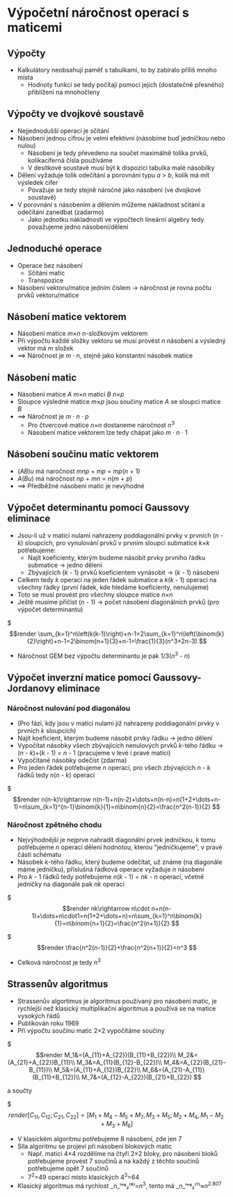# Výpočetnı́ náročnost operacı́ s maticemi

## Výpočty

* Kalkulátory neobsahují paměť s tabulkami, to by zabíralo příliš mnoho místa
  * Hodnoty funkcí se tedy počítají pomocí jejich (dostatečně přesného) přiblížení na mnohočleny

## Výpočty ve dvojkové soustavě

* Nejjednodušší operací je sčítání
* Násobení jednou cifrou je velmi efektivní (násobíme buď jedničkou nebo nulou)
  * Násobení je tedy převedeno na součet maximálně tolika prvků, kolikaciferná čísla používáme
  * V desítkové soustavě musí být k dispozici tabulka malé násobilky
* Dělení vyžaduje tolik odečítání a porovnání typu _a_ > _b_, kolik má mít výsledek cifer
  * Považuje se tedy stejně náročné jako násobení (ve dvojkové soustavě)
* V porovnání s násobením a dělením můžeme nákladnost sčítání a odečítání zanedbat (zadarmo)
  * Jako jednotku nákladnosti ve výpočtech lineární algebry tedy považujeme jedno násobení/dělení

## Jednoduché operace

* Operace bez násobení
  * Sčítání matic
  * Transpozice
* Násobení vektoru/matice jedním číslem → náročnost je rovna počtu prvků vektoru/matice

## Násobenı́ matice vektorem

* Násobení matice <i>m</i>×<i>n</i> _n_-složkovým vektorem
* Při výpočtu každé složky vektoru se musí provést _n_ násobení a výsledný vektor má _m_ složek
* ⟹ Náročnost je _m_ · _n_, stejně jako konstantní násobek matice

## Násobenı́ matic

* Násobení matice _A_ <i>m</i>×<i>n</i> maticí _B_ <i>n</i>×<i>p</i>
* Sloupce výsledné matice <i>m</i>×<i>p</i> jsou součiny matice _A_ se sloupci matice _B_
* ⟹ Náročnost je _m_ · _n_ · _p_
  * Pro čtvercové matice <i>n</i>×<i>n</i> dostaneme náročnost _n_<sup>3</sup>
  * Násobení matice vektorem lze tedy chápat jako _m_ · _n_ · 1

## Násobení součinu matic vektorem

* (_AB_)_u_ má naročnost _mnp_ + _mp_ = _mp_(_n_ + 1)
* _A_(_Bu_) má náročnost _np_ + _mn_ = _n_(_m_ + _p_)
* ⟹ Předběžné násobení matic je nevýhodné

## Výpočet determinantu pomocí Gaussovy eliminace

* Jsou-li už v matici nulami nahrazeny poddiagonální prvky v prvních (_n_ - _k_) sloupcích, pro vynulování prvků v prvním sloupci submatice <i>k</i>×<i>k</i> potřebujeme:
  * Najít koeficienty, kterým budeme násobit prvky prvního řádku submatice → jedno dělení
  * Zbývajících (_k_ - 1) prvků koeficientem vynásobit → (_k_ - 1) násobení
* Celkem tedy _k_ operací na jeden řádek submatice a _k_(_k_ - 1) operací na všechny řádky (první řádek, kde hledáme koeficienty, nenulujeme)
* Toto se musí provést pro všechny sloupce matice <i>n</i>×<i>n</i>
* Ještě musíme přičíst (_n_ - 1) → počet násobení diagonálních prvků (pro výpočet determinantu)

$$$render
\sum_{k=1}^n\left(k(k-1)\right)+n-1=2\sum_{k=1}^n\left(\binom{k}{2}\right)+n-1=2\binom{n+1}{3}+n-1=\frac{1}{3}(n^3+2n-3)
$$

* Náročnost GEM bez výpočtu determinantu je pak 1/3(_n_<sup>3</sup> - _n_)

## Výpočet inverzní matice pomocí Gaussovy-Jordanovy eliminace

### Náročnost nulování pod diagonálou

* (Pro fázi, kdy jsou v matici nulami již nahrazeny poddiagonální prvky v prvních _k_ sloupcích)
* Najít koeficient, kterým budeme násobit prvky řádku → jedno dělení
* Vypočítat násobky všech zbývajících nenulových prvků _k_-tého řádku → (_n_ - _k_)+(_k_ - 1) = _n_ - 1 (pracujeme v levé i pravé matici)
* Vypočítané násobky odečíst (zdarma)
* Pro jeden řádek potřebujeme _n_ operací, pro všech zbývajících _n_ - _k_ řádků tedy _n_(_n_ - _k_) operací

$$$render
n(n-k)\rightarrow n(n-1)+n(n-2)+\dots+n(n-n)=n(1+2+\dots+n-1)=n\sum_{k=1}^{n-1}\binom{k}{1}=n\binom{n}{2}=\frac{n^2(n-1)}{2}
$$

### Náročnost zpětného chodu

* Nejvýhodnější je nejprve nahradit diagonální prvek jedničkou, k tomu potřebujeme _n_ operací dělení hodnotou, kterou "jedničkujeme", v pravé části schématu
* Násobek _k_-tého řádku, který budeme odečítat, už známe (na diagonále máme jedničku), příslušná řádková operace vyžaduje _n_ násobení
* Pro _k_ - 1 řádků tedy potřebujeme _n_(_k_ - 1) = _nk - n_ operací, včetně jedničky na diagonále pak _nk_ operací

$$$render
nk\rightarrow n\cdot n+n(n-1)+\dots+n\cdot1=n(1+2+\dots+n)=n\sum_{k=1}^n\binom{k}{1}=n\binom{n+1}{2}=\frac{n^2(n+1)}{2}
$$

$$$render
\frac{n^2(n-1)}{2}+\frac{n^2(n+1)}{2}=n^3
$$

* Celková náročnost je tedy _n_<sup>3</sup>

## Strassenův algoritmus

* Strassenův algortimus je algoritmus používaný pro násobení matic, je rychlejší než klasický multiplikační algoritmus a používá se na matice vysokých řádů
* Publikován roku 1969
* Při výpočtu součinu matic 2×2 vypočítáme součiny

$$$render
M_1&=(A_{11}+A_{22})(B_{11}+B_{22})\\
M_2&=(A_{21}+A_{22})B_{11}\\
M_3&=A_{11}(B_{12}-B_{22})\\
M_4&=A_{22}(B_{21}-B_{11})\\
M_5&=(A_{11}+A_{12})B_{22}\\
M_6&=(A_{21}-A_{11})(B_{11}+B_{12})\\
M_7&=(A_{12}-A_{22})(B_{21}+B_{22})
$$

a součty

$$$render
[C_{11},C_{12};C_{21},C_{22}]=[M_1+M_4-M_5+M_7,M_3+M_5;M_2+M_4,M_1-M_2+M_3+M_6]
$$

* V klasickém algoritmu potřebujeme 8 násobení, zde jen 7
* Síla algoritmu se projeví při násobení blokových matic
  * Např. matici 4×4 rozdělíme na čtyři 2×2 bloky, pro násobení bloků potřebujeme provést 7 součinů a na každý z těchto součinů potřebujeme opět 7 součinů
  * 7<sup>2</sup>=49 operací místo klasických 4<sup>3</sup>=64
* Klasický algoritmus má rychlost _n_ˡᵒᵍ₂⁽⁸⁾=_n_<sup>3</sup>, tento má _n_ˡᵒᵍ₂⁽⁷⁾≈<i>n</i><sup>2.807</sup>
